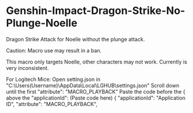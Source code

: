 # Genshin-Impact-Dragon-Strike-No-Plunge-Noelle
Dragon Strike Attack for Noelle without the plunge attack.

Caution: Macro use may result in a ban.

This macro only targets Noelle, other characters may not work. Currently is very inconsistent.


For Logitech Mice: Open setting.json in "C:\Users(Username)\AppData\Local\LGHUB\settings.json" Scroll down until the first "attribute": "MACRO_PLAYBACK" Paste the code before the { above the "applicationId": (Paste code here) { "applicationId": "Application ID", "attribute": "MACRO_PLAYBACK",
